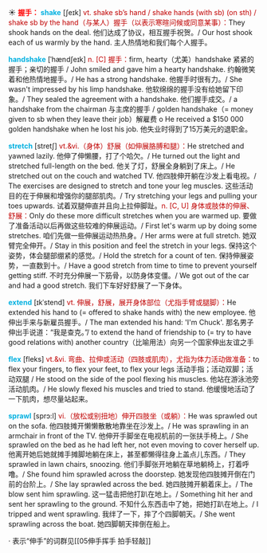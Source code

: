 ☀ <font color="red">**握手：**</font>
<font color="sky blue">**shake**</font> [ʃeɪk] 
<font color="#c00000">vt. shake sb’s hand / shake hands (with sb) (on sth) / shake sb by the hand（与某人）握手（以表示寒暄问候或同意某事）：</font>They shook hands on the deal. 他们达成了协议，相互握手祝贺。/ Our host shook each of us warmly by the hand. 主人热情地和我们每个人握手。  
           
<font color="sky blue">**handshake**</font> [ˈhændʃeɪk]
<font color="#c00000">n. [C] 握手：</font>firm, hearty（尤美）handshake 紧紧的握手；亲切的握手 / John smiled and gave him a hearty handshake. 约翰微笑着和他热情地握手。/ He has a strong handshake. 他握手时很有力。/ She wasn't impressed by his limp handshake. 他软绵绵的握手没有给她留下印象。/ They sealed the agreement with a handshake. 他们握手成交。/ a handshake from the chairman 与主席的握手 / golden handshake（= money given to sb when they leave their job）解雇费 o He received a $150 000 golden handshake when he lost his job. 他失业时得到了15万美元的退职金。

<font color="sky blue">**stretch**</font> [stretʃ]
<font color="#c00000">vt.&vi.（身体）舒展（如伸展胳膊和腿）：</font>He stretched and yawned lazily. 他伸了伸懒腰，打了个哈欠。/ He turned out the light and stretched full-length on the bed. 他关了灯，舒展全身躺到了床上。/ He stretched out on the couch and watched TV. 他四肢伸开躺在沙发上看电视。/ The exercises are designed to stretch and tone your leg muscles. 这些活动目的在于伸展和增强你的腿部肌肉。/ Try stretching your legs and pulling your toes upwards. 试着双腿伸直并且向上拉伸脚趾。<font color="#c00000">n. [C, U] 身体或肢体的伸展、舒展：</font>Only do these more difficult stretches when you are warmed up. 要做了准备活动以后再做这些较难的伸展运动。/ First let's warm up by doing some stretches. 咱们先做一些伸展运动热热身。/ Her arms were at full stretch. 她双臂完全伸开。/ Stay in this position and feel the stretch in your legs. 保持这个姿势，体会腿部绷紧的感觉。/ Hold the stretch for a count of ten. 保持伸展姿势，一直数到十。/ Have a good stretch from time to time to prevent yourself getting stiff. 不时充分伸展一下筋骨，以防身体变僵。/ We got out of the car and had a good stretch. 我们下车好好舒展了一下身体。
 
<font color="sky blue">**extend**</font> [ɪkˈstend]
<font color="#c00000">vt. 伸展，舒展，展开身体部位（尤指手臂或腿脚）：</font>He extended his hand to (= offered to shake hands with) the new employee. 他伸出手来与新雇员握手。/ The man extended his hand: 'I'm Chuck'. 那名男子伸出手说道：“我是查克。”/ to extend the hand of friendship to (= try to have good relations with) another country（比喻用法）向另一个国家伸出友谊之手
                     
<font color="sky blue">**flex**</font> [fleks]
<font color="#c00000">vt.&vi. 弯曲、拉伸或活动（四肢或肌肉），尤指为体力活动做准备：</font>to flex your fingers, to flex your feet, to flex your legs 活动手指；活动双脚；活动双腿 / He stood on the side of the pool flexing his muscles. 他站在游泳池旁活动肌肉。/ He slowly flexed his muscles and tried to stand. 他缓慢地活动了一下肌肉，想尽量站起来。

<font color="sky blue">**sprawl**</font> [sprɔ:l]
<font color="#c00000">vi.（放松或别扭地）伸开四肢坐（或躺）：</font>He was sprawled out on the sofa. 他四肢摊开懒懒散散地靠坐在沙发上。/ He was sprawling in an armchair in front of the TV. 他伸开手脚坐在电视机前的一张扶手椅上。/ She sprawled on the bed as he had left her, not even moving to cover herself up. 他离开她后她就摊手摊脚地躺在床上，甚至都懒得往身上盖点儿东西。/ They sprawled in lawn chairs, snoozing. 他们手脚张开地躺在草地躺椅上，打着呼噜。/ She found him sprawled across the doorstep. 她发现他四肢摊开倒在门前的台阶上。/ She lay sprawled across the bed. 她四肢摊开躺着床上。/ The blow sent him sprawling. 这一猛击把他打趴在地上。/ Something hit her and sent her sprawling to the ground. 不知什么东西击中了她，把她打趴在地上。/ I tripped and went sprawling. 我绊了一下，摔了个四脚朝天。/ She went sprawling across the boat. 她四脚朝天摔倒在船上。

· 表示“伸手”的词群见[[05伸手挥手 拍手轻敲]]